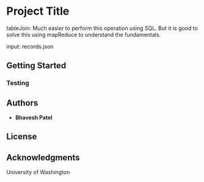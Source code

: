 # Project Title

tableJoin:  Much easier to perform this operation using SQL.  But it is good to solve this using mapReduce to understand the fundamentals.

input: records.json

## Getting Started

### Testing

## Authors

* **Bhavesh Patel**

## License

## Acknowledgments

University of Washington

